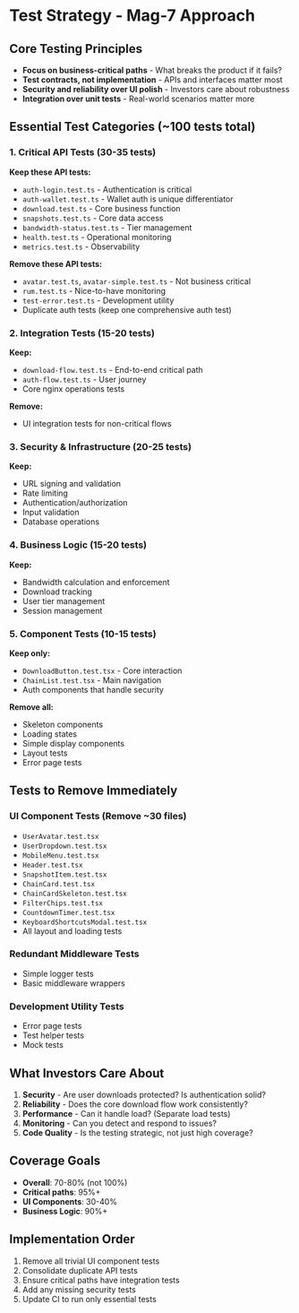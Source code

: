 # Test Strategy - Mag-7 Approach

## Core Testing Principles
- **Focus on business-critical paths** - What breaks the product if it fails?
- **Test contracts, not implementation** - APIs and interfaces matter most
- **Security and reliability over UI polish** - Investors care about robustness
- **Integration over unit tests** - Real-world scenarios matter more

## Essential Test Categories (~100 tests total)

### 1. Critical API Tests (30-35 tests)
**Keep these API tests:**
- `auth-login.test.ts` - Authentication is critical
- `auth-wallet.test.ts` - Wallet auth is unique differentiator
- `download.test.ts` - Core business function
- `snapshots.test.ts` - Core data access
- `bandwidth-status.test.ts` - Tier management
- `health.test.ts` - Operational monitoring
- `metrics.test.ts` - Observability

**Remove these API tests:**
- `avatar.test.ts`, `avatar-simple.test.ts` - Not business critical
- `rum.test.ts` - Nice-to-have monitoring
- `test-error.test.ts` - Development utility
- Duplicate auth tests (keep one comprehensive auth test)

### 2. Integration Tests (15-20 tests)
**Keep:**
- `download-flow.test.ts` - End-to-end critical path
- `auth-flow.test.ts` - User journey
- Core nginx operations tests

**Remove:**
- UI integration tests for non-critical flows

### 3. Security & Infrastructure (20-25 tests)
**Keep:**
- URL signing and validation
- Rate limiting
- Authentication/authorization
- Input validation
- Database operations

### 4. Business Logic (15-20 tests)
**Keep:**
- Bandwidth calculation and enforcement
- Download tracking
- User tier management
- Session management

### 5. Component Tests (10-15 tests)
**Keep only:**
- `DownloadButton.test.tsx` - Core interaction
- `ChainList.test.tsx` - Main navigation
- Auth components that handle security

**Remove all:**
- Skeleton components
- Loading states
- Simple display components
- Layout tests
- Error page tests

## Tests to Remove Immediately

### UI Component Tests (Remove ~30 files)
- `UserAvatar.test.tsx`
- `UserDropdown.test.tsx`
- `MobileMenu.test.tsx`
- `Header.test.tsx`
- `SnapshotItem.test.tsx`
- `ChainCard.test.tsx`
- `ChainCardSkeleton.test.tsx`
- `FilterChips.test.tsx`
- `CountdownTimer.test.tsx`
- `KeyboardShortcutsModal.test.tsx`
- All layout and loading tests

### Redundant Middleware Tests
- Simple logger tests
- Basic middleware wrappers

### Development Utility Tests
- Error page tests
- Test helper tests
- Mock tests

## What Investors Care About

1. **Security** - Are user downloads protected? Is authentication solid?
2. **Reliability** - Does the core download flow work consistently?
3. **Performance** - Can it handle load? (Separate load tests)
4. **Monitoring** - Can you detect and respond to issues?
5. **Code Quality** - Is the testing strategic, not just high coverage?

## Coverage Goals
- **Overall**: 70-80% (not 100%)
- **Critical paths**: 95%+
- **UI Components**: 30-40%
- **Business Logic**: 90%+

## Implementation Order
1. Remove all trivial UI component tests
2. Consolidate duplicate API tests
3. Ensure critical paths have integration tests
4. Add any missing security tests
5. Update CI to run only essential tests